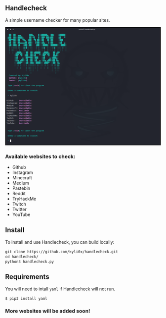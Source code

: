## Handlecheck
A simple username checker for many popular sites.

<p align="center">
    <img src="https://github.com/kyli0x/handlecheck/blob/main/screenhandlecheck.png">
</p>

### Available websites to check:
- Github
- Instagram
- Minecraft
- Medium
- Pastebin
- Reddit
- TryHackMe
- Twitch
- Twitter
- YouTube

## Install
To install and use Handlecheck, you can build locally:
```
git clone https://github.com/kyli0x/handlecheck.git
cd handlecheck/
python3 handlecheck.py
```
## Requirements
You will need to intall `yaml` if Handlecheck will not run.
```
$ pip3 install yaml
```

### More websites will be added soon!
